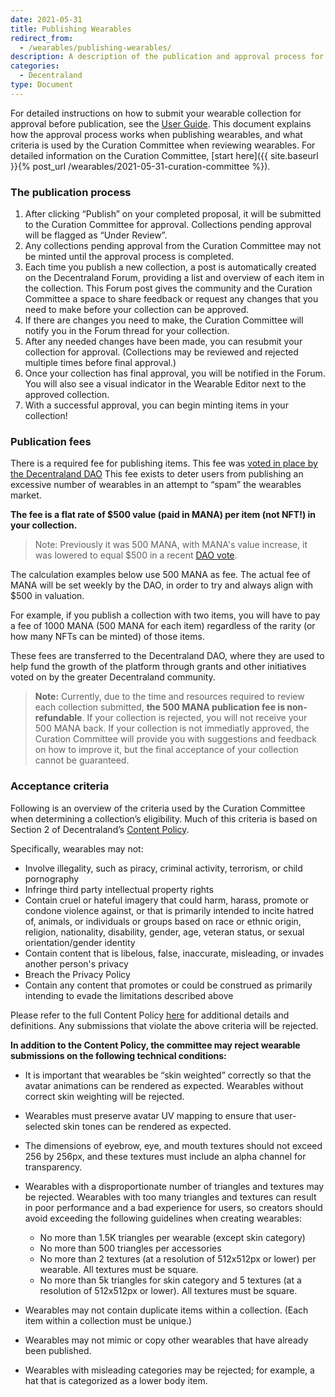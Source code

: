 ```yaml
---
date: 2021-05-31
title: Publishing Wearables
redirect_from:
  - /wearables/publishing-wearables/
description: A description of the publication and approval process for Decentraland wearables
categories:
  - Decentraland
type: Document
---
```


For detailed instructions on how to submit your wearable collection for approval before publication, see the [User Guide](https://docs.decentraland.org/decentraland/wearables-editor-user-guide/). This document explains how the approval process works when publishing wearables, and what criteria is used by the Curation Committee when reviewing wearables. For detailed information on the Curation Committee, [start here]({{ site.baseurl }}{% post_url /wearables/2021-05-31-curation-committee %}).

### The publication process

1. After clicking “Publish” on your completed proposal, it will be submitted to the Curation Committee for approval. Collections pending approval will be flagged as “Under Review”.
2. Any collections pending approval from the Curation Committee may not be minted until the approval process is completed.
3. Each time you publish a new collection, a post is automatically created on the Decentraland Forum, providing a list and overview of each item in the collection. This Forum post gives the community and the Curation Committee a space to share feedback or request any changes that you need to make before your collection can be approved.
4. If there are changes you need to make, the Curation Committee will notify you in the Forum thread for your collection.
5. After any needed changes have been made, you can resubmit your collection for approval. (Collections may be reviewed and rejected multiple times before final approval.)
6. Once your collection has final approval, you will be notified in the Forum. You will also see a visual indicator in the Wearable Editor next to the approved collection.
7. With a successful approval, you can begin minting items in your collection!

### Publication fees 

There is a required fee for publishing items. This fee was [voted in place by the Decentraland DAO](https://governance.decentraland.org/en/proposal/?id=50092c00-c315-11eb-ac84-1705d1ae4a66) This fee exists to deter users from publishing an excessive number of wearables in an attempt to “spam” the wearables market.

**The fee is a flat rate of $500 value (paid in MANA) per item (not NFT!) in your collection.**

> Note: Previously it was 500 MANA, with MANA's value increase, it was lowered to equal $500 in a recent [DAO vote](https://decentraland.org/blog/project-updates/dao-committee-report-11/).

The calculation examples below use 500 MANA as fee. The actual fee of MANA will be set weekly by the DAO, in order to try and always align with $500 in valuation.

For example, if you publish a collection with two items, you will have to pay a fee of 1000 MANA (500 MANA for each item) regardless of the rarity (or how many NFTs can be minted) of those items.

These fees are transferred to the Decentraland DAO, where they are used to help fund the growth of the platform through grants and other initiatives voted on by the greater Decentraland community.

> **Note:** Currently, due to the time and resources required to review each collection submitted, **the 500 MANA publication fee is non-refundable**. If your collection is rejected, you will not receive your 500 MANA back. If your collection is not immediatly approved, the Curation Committee will provide you with suggestions and feedback on how to improve it, but the final acceptance of your collection cannot be guaranteed.

### Acceptance criteria

Following is an overview of the criteria used by the Curation Committee when determining a collection’s eligibility. Much of this criteria is based on Section 2 of Decentraland’s [Content Policy](https://decentraland.org/content/).

Specifically, wearables may not:

- Involve illegality, such as piracy, criminal activity, terrorism, or child pornography
- Infringe third party intellectual property rights
- Contain cruel or hateful imagery that could harm, harass, promote or condone violence against, or that is primarily intended to incite hatred of, animals, or individuals or groups based on race or ethnic origin, religion, nationality, disability, gender, age, veteran status, or sexual orientation/gender identity
- Contain content that is libelous, false, inaccurate, misleading, or invades another person's privacy
- Breach the Privacy Policy
- Contain any content that promotes or could be construed as primarily intending to evade the limitations described above

Please refer to the full Content Policy [here](https://decentraland.org/content/) for additional details and definitions. Any submissions that violate the above criteria will be rejected.

**In addition to the Content Policy, the committee may reject wearable submissions on the following technical conditions:**

- It is important that wearables be “skin weighted” correctly so that the avatar animations can be rendered as expected. Wearables without correct skin weighting will be rejected.
- Wearables must preserve avatar UV mapping to ensure that user-selected skin tones can be rendered as expected.
- The dimensions of eyebrow, eye, and mouth textures should not exceed 256 by 256px, and these textures must include an alpha channel for transparency.
- Wearables with a disproportionate number of triangles and textures may be rejected. Wearables with too many triangles and textures can result in poor performance and a bad experience for users, so creators should avoid exceeding the following guidelines when creating wearables:
  
  - No more than 1.5K triangles per wearable (except skin category)
  - No more than 500 triangles per accessories
  - No more than 2 textures (at a resolution of 512x512px or lower) per wearable. All textures must be square.
  - No more than 5k triangles for skin category and 5 textures (at a resolution of 512x512px or lower). All textures must be square.

- Wearables may not contain duplicate items within a collection. (Each item within a collection must be unique.)
- Wearables may not mimic or copy other wearables that have already been published.
- Wearables with misleading categories may be rejected; for example, a hat that is categorized as a lower body item.
